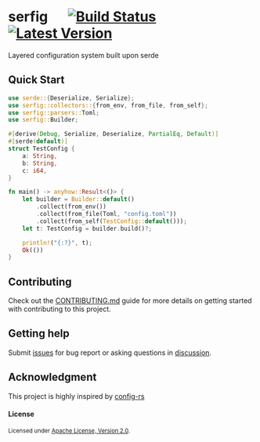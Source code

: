 # serfig &emsp; [![Build Status]][actions] [![Latest Version]][crates.io]

[Build Status]: https://img.shields.io/github/actions/workflow/status/Xuanwo/serfig/ci.yml?branch=main
[actions]: https://github.com/Xuanwo/serfig/actions?query=branch%3Amain
[Latest Version]: https://img.shields.io/crates/v/serfig.svg
[crates.io]: https://crates.io/crates/serfig

Layered configuration system built upon serde

## Quick Start

```rust
use serde::{Deserialize, Serialize};
use serfig::collectors::{from_env, from_file, from_self};
use serfig::parsers::Toml;
use serfig::Builder;

#[derive(Debug, Serialize, Deserialize, PartialEq, Default)]
#[serde(default)]
struct TestConfig {
    a: String,
    b: String,
    c: i64,
}

fn main() -> anyhow::Result<()> {
    let builder = Builder::default()
        .collect(from_env())
        .collect(from_file(Toml, "config.toml"))
        .collect(from_self(TestConfig::default()));
    let t: TestConfig = builder.build()?;

    println!("{:?}", t);
    Ok(())
}
```

## Contributing

Check out the [CONTRIBUTING.md](./CONTRIBUTING.md) guide for more details on getting started with contributing to this project.

## Getting help

Submit [issues](https://github.com/Xuanwo/serfig/issues/new/choose) for bug report or asking questions in [discussion](https://github.com/Xuanwo/serfig/discussions/new?category=q-a).

## Acknowledgment

This project is highly inspired by [config-rs](https://github.com/mehcode/config-rs)

#### License

<sup>
Licensed under <a href="./LICENSE">Apache License, Version 2.0</a>.
</sup>
